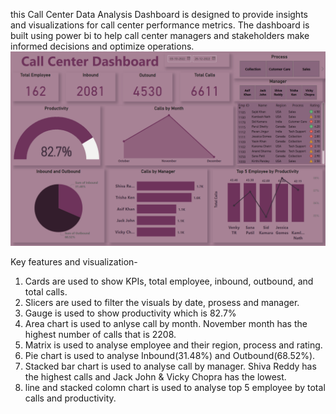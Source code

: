  this Call Center Data Analysis Dashboard is designed to provide insights and visualizations for call center performance metrics. The dashboard is built using power bi to help call center managers and stakeholders make informed decisions and optimize operations.
 ![Call Center Data Analysis Dashboard](https://github.com/bhawna-sinha/PowerBI/blob/main/Call%20Center%20Data%20Analysis/Screenshot%202023-07-20%20115611.png?raw=true)

 Key features and visualization-
 1. Cards are used to show KPIs, total employee, inbound, outbound, and total calls.
 2. Slicers are used to filter the visuals by date, prosess and manager.
 3. Gauge is used to show productivity which is 82.7%
 4. Area chart is used to anlyse call by month. November month has the highest number of calls that is 2208.
 5. Matrix is used to analyse employee and their region, process and rating.
 6. Pie chart is used to analyse Inbound(31.48%) and Outbound(68.52%).
 7. Stacked bar chart is used to analyse call by manager. Shiva Reddy has the highest calls and Jack John & Vicky Chopra has the lowest.
 8. line and stacked colomn chart is used to analyse top 5 employee by total calls and productivity.